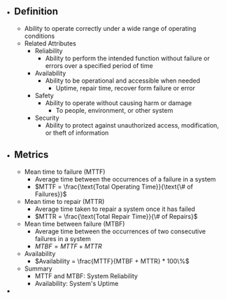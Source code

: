 - ## Definition
	- Ability to operate correctly under a wide range of operating conditions
	- Related Attributes
		- Reliability
			- Ability to perform the intended function without failure or errors over a specified period of time
		- Availability
			- Ability to be operational and accessible when needed
				- Uptime, repair time, recover form failure or error
		- Safety
			- Ability to operate without causing harm or damage
				- To people, environment, or other system
		- Security
			- Ability to protect against unauthorized access, modification, or theft of information
- ## Metrics
	- Mean time to failure (MTTF)
		- Average time between the occurrences of a failure in a system
		- $MTTF = \frac{\text{Total Operating Time}}{\text{\# of Failures}}$
	- Mean time to repair (MTTR)
		- Average time taken to repair a system once it has failed
		- $MTTR = \frac{\text{Total Repair Time}}{\# of Repairs}$
	- Mean time between failure (MTBF)
		- Average time between the occurrences of two consecutive failures in a system
		- $MTBF = MTTF + MTTR$
	- Availability
		- $Availability = \frac{MTTF}{MTBF + MTTR} * 100\%$
	- Summary
		- MTTF and MTBF: System Reliability
		- Availability: System's Uptime
-